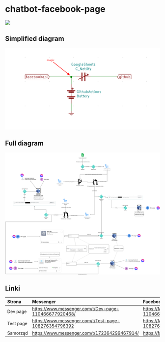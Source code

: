 # chatbot-facebook-page

![](https://github.com/informatyzacja-sspwr-projekty/Chatbot/workflows/tests/badge.svg)

## Simplified diagram

![Simplified](.images/simplified.png)

## Full diagram

![Full](.images/full.drawio.svg)

## Linki

Strona    | Messenger | Facebook
:---------|:----------|:--------
Dev page  | https://www.messenger.com/t/Dev-page-110466677920468/ | https://facebook.com/Dev-page-110466677920468/
Test page | https://www.messenger.com/t/Test-page-108276354796392 | https://facebook.com/Test-page-108276354796392/
Samorząd  | https://www.messenger.com/t/172364299467914/          | https://facebook.com/172364299467914/
